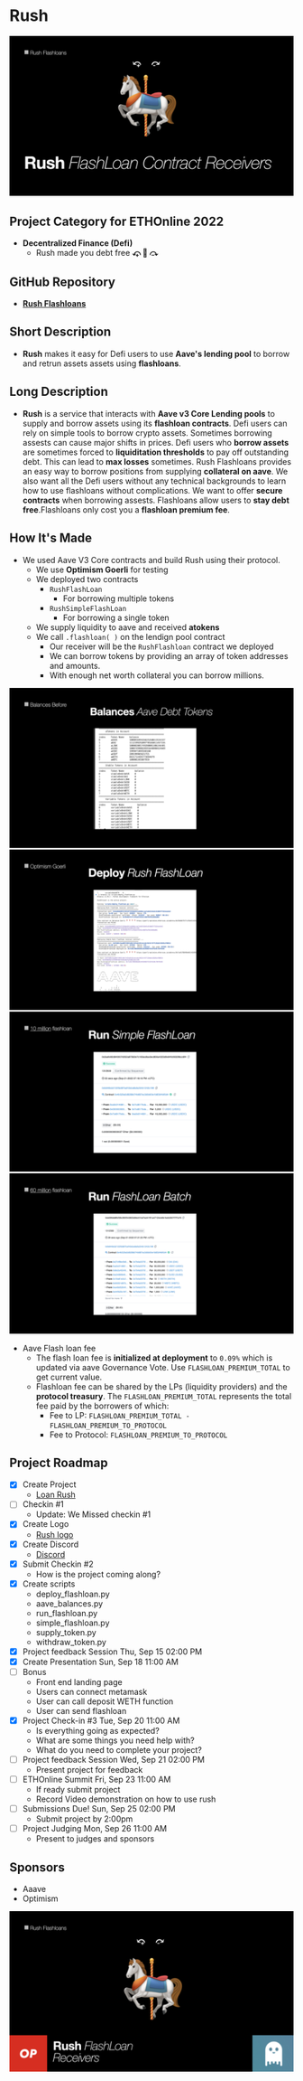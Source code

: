 
# Rush
![Rush](./images/rush_contracts/rush_contracts.002.jpeg)

## Project Category for ETHOnline 2022
- **Decentralized Finance (Defi)**
    - Rush made you debt free **⤽ 🎠 ⤼**

## GitHub Repository
- [**Rush Flashloans**](https://github.com/mmsaki/flash-loan-rush)

## Short Description
- **Rush** makes it easy for Defi users to use **Aave's lending pool** to borrow and retrun assets assets using **flashloans**.

## Long Description

- **Rush** is a service that interacts with **Aave v3 Core Lending pools** to supply and borrow assets using its **flashloan contracts**. Defi users can rely on simple tools to borrow crypto assets. Sometimes borrowing assests can cause major shifts in prices. Defi users who **borrow assets** are sometimes forced to **liquiditation thresholds** to pay off outstanding debt. This can lead to **max losses** sometimes. Rush Flashloans provides an easy way to borrow positions from supplying **collateral on aave**. We also want all the Defi users without any technical backgrounds to learn how to use flashloans without complications. We want to offer **secure contracts** when borrowing assests. Flashloans allow users to **stay debt free**.Flashloans only cost you a **flashloan premium fee**.

## How It's Made

- We used Aave V3 Core contracts and build Rush using their protocol. 
    - We use **Optimism Goerli** for testing
    - We deployed two contracts
        - `RushFlashLoan`
            - For borrowing multiple tokens
        - `RushSimpleFlashLoan`
            - For borrowing a single token
    - We supply liquidity to aave and received **atokens**
    - We call `.flashloan( )` on the lendign pool contract
        - Our receiver will be the `RushFlashloan` contract we deployed
        - We can borrow tokens by providing an array of token addresses and amounts.
        - With enough net worth collateral you can borrow millions.

![Token Balances](./images/rush_contracts/rush_contracts.003.jpeg)
![Token Balances](./images/rush_contracts/rush_contracts.004.jpeg)
![10 Million](./images/rush_contracts/rush_contracts.005.jpeg)
![60 million +](./images/rush_contracts/rush_contracts.006.jpeg)

- Aave Flash loan fee
    - The flash loan fee is **initialized at deployment** to `0.09%` which is updated via aave Governance Vote. Use `FLASHLOAN_PREMIUM_TOTAL` to get current value.
    - Flashloan fee can be shared by the LPs (liquidity providers) and the **protocol treasury**. The `FLASHLOAN_PREMIUM_TOTAL` represents the total fee paid by the borrowers of which:
        - Fee to LP: `FLASHLOAN_PREMIUM_TOTAL - FLASHLOAN_PREMIUM_TO_PROTOCOL`
        - Fee to Protocol: `FLASHLOAN_PREMIUM_TO_PROTOCOL`

<!-- - Setting Up
    - Ensure we have enough funds when flashloaning
    - Calculate the profitability of liquidating loans vs gas costs
    - Ensure we have access toe the latest protocol user data
    - Fail safe security 
- Aave contracts and registry on Optimism 
    - [V3 Testnet Aave Address on Optimism Görli](https://docs.aave.com/developers/deployed-contracts/v3-testnet-addresses) -->


## Project Roadmap

- [x] Create Project 
    - [Loan Rush](https://ethglobal.com/showcase/rush-8s2mf)
- [ ] Checkin #1
    - Update: We Missed checkin #1
- [x] Create Logo
    - [Rush logo](./images/carousel.png)
- [x] Create Discord
    - [Discord](https://discord.gg/57TA3bHx62)
- [x] Submit Checkin #2 
    - How is the project coming along?
- [x] Create scripts
    - deploy_flashloan.py
    - aave_balances.py
    - run_flashloan.py
    - simple_flashloan.py
    - supply_token.py
    - withdraw_token.py
- [x] Project feedback Session Thu, Sep 15 02:00 PM
- [x] Create Presentation Sun, Sep 18 11:00 AM
- [ ] Bonus
    - Front end landing page
    - Users can connect metamask
    - User can call deposit WETH function
    - User can send flashloan
- [x] Project Check-in #3 Tue, Sep 20 11:00 AM
    - Is everything going as expected?
    - What are some things you need help with?
    - What do you need to complete your project?
- [ ] Project feedback Session Wed, Sep 21 02:00 PM
    - Present project for feedback
- [ ] ETHOnline Summit Fri, Sep 23 11:00 AM
    - If ready submit project
    - Record Video demonstration on how to use rush
- [ ] Submissions Due! Sun, Sep 25 02:00 PM
    - Submit project by 2:00pm
- [ ] Project Judging Mon, Sep 26 11:00 AM
    - Present to judges and sponsors
 

## Sponsors
- Aaave
- Optimism

![Optimism Goerli](./images/rush_contracts/rush_contracts.008.jpeg)